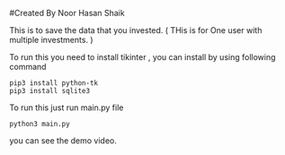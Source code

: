 

#Created By Noor Hasan Shaik

This is to save the data that you invested. ( THis is for One user with multiple investments. )

To run this you need to install tikinter , you can install by using following command

    pip3 install python-tk
    pip3 install sqlite3

To run this just run main.py file

    python3 main.py

you can see the demo video.
